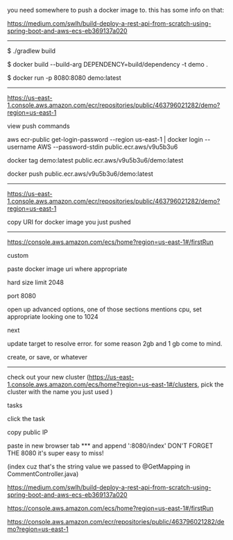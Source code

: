 you need somewhere to push a docker image to. this has some info on that:

https://medium.com/swlh/build-deploy-a-rest-api-from-scratch-using-spring-boot-and-aws-ecs-eb369137a020

---

$ ./gradlew build

$ docker build --build-arg DEPENDENCY=build/dependency -t demo .

$ docker run -p 8080:8080 demo:latest

---

https://us-east-1.console.aws.amazon.com/ecr/repositories/public/463796021282/demo?region=us-east-1

view push commands

aws ecr-public get-login-password --region us-east-1 | docker login --username AWS --password-stdin public.ecr.aws/v9u5b3u6

docker tag demo:latest public.ecr.aws/v9u5b3u6/demo:latest

docker push public.ecr.aws/v9u5b3u6/demo:latest

---

https://us-east-1.console.aws.amazon.com/ecr/repositories/public/463796021282/demo?region=us-east-1

copy URI for docker image you just pushed

---

https://console.aws.amazon.com/ecs/home?region=us-east-1#/firstRun

custom

paste docker image uri where appropriate

hard size limit 2048

port 8080

open up advanced options, one of those sections mentions cpu, set appropriate looking one to 1024

next

update target to resolve error. for some reason 2gb and 1 gb come to mind. 

create, or save, or whatever

---
 
check out your new cluster (https://us-east-1.console.aws.amazon.com/ecs/home?region=us-east-1#/clusters, pick the cluster with the name you just used )

tasks

click the task

copy public IP

paste in new browser tab *** and append ':8080/index' DON'T FORGET THE 8080 it's super easy to miss!

(index cuz that's the string value we passed to @GetMapping in CommentController.java)















https://medium.com/swlh/build-deploy-a-rest-api-from-scratch-using-spring-boot-and-aws-ecs-eb369137a020



https://console.aws.amazon.com/ecs/home?region=us-east-1#/firstRun


https://console.aws.amazon.com/ecr/repositories/public/463796021282/demo?region=us-east-1